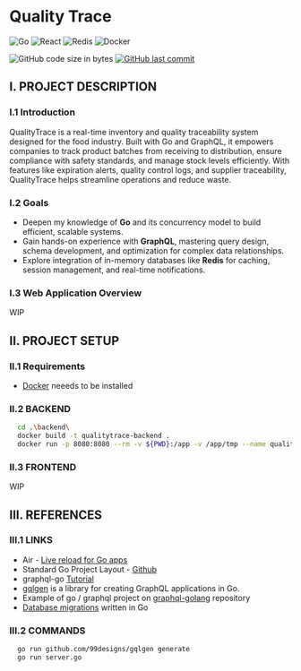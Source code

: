 # Quality Trace
![Go](https://img.shields.io/badge/Go-00ADD8?style=for-the-badge&logo=go&logoColor=white)
![React](https://img.shields.io/badge/React-20232A?style=for-the-badge&logo=react&logoColor=61DAFB)
![Redis](https://img.shields.io/badge/redis-%23DD0031.svg?&style=for-the-badge&logo=redis&logoColor=white)
![Docker](https://img.shields.io/badge/docker-%230db7ed.svg?style=for-the-badge&logo=docker&logoColor=white)

![GitHub code size in bytes](https://img.shields.io/github/languages/code-size/jdasilvalima/qualityTrace?style=for-the-badge)
[![GitHub last commit](https://img.shields.io/github/last-commit/jdasilvalima/qualityTrace?style=for-the-badge)](https://github.com/jdasilvalima/qualityTrace/commits)

## I. PROJECT DESCRIPTION
### I.1 Introduction
QualityTrace is a real-time inventory and quality traceability system designed for the food industry. Built with Go and GraphQL, it empowers companies to track product batches from receiving to distribution, ensure compliance with safety standards, and manage stock levels efficiently. With features like expiration alerts, quality control logs, and supplier traceability, QualityTrace helps streamline operations and reduce waste.

### I.2 Goals
- Deepen my knowledge of **Go** and its concurrency model to build efficient, scalable systems.
- Gain hands-on experience with **GraphQL**, mastering query design, schema development, and optimization for complex data relationships.
- Explore integration of in-memory databases like **Redis** for caching, session management, and real-time notifications.

### I.3 Web Application Overview
WIP

## II. PROJECT SETUP
### II.1 Requirements
- [Docker](https://www.docker.com/) neeeds to be installed

### II.2 BACKEND
```bash
  cd .\backend\
  docker build -t qualitytrace-backend .
  docker run -p 8080:8080 --rm -v ${PWD}:/app -v /app/tmp --name qualitytrace-api-go-air qualitytrace-backend
```

### II.3 FRONTEND
WIP

## III. REFERENCES
### III.1 LINKS
- Air - [Live reload for Go apps](https://github.com/air-verse/air)
- Standard Go Project Layout - [Github](https://github.com/golang-standards/project-layout)
- graphql-go [Tutorial](https://www.howtographql.com/graphql-go/0-introduction/)
- [gqlgen](https://gqlgen.com/) is a library for creating GraphQL applications in Go.
- Example of go / graphql project on [graphql-golang](https://github.com/howtographql/graphql-golang) repository
- [Database migrations](https://github.com/golang-migrate/migrate)  written in Go

### III.2 COMMANDS
```bash
  go run github.com/99designs/gqlgen generate
  go run server.go
```